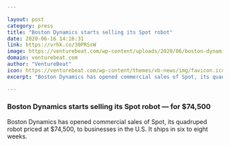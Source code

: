 ```yaml
---

layout: post
category: press
title: "Boston Dynamics starts selling its Spot robot"
date: 2020-06-16 14:16:31
link: https://vrhk.co/30PRSsW
image: https://venturebeat.com/wp-content/uploads/2020/06/boston-dynamics-spot-hero.jpg?w=1200&strip=all
domain: venturebeat.com
author: "VentureBeat"
icon: https://venturebeat.com/wp-content/themes/vb-news/img/favicon.ico
excerpt: "Boston Dynamics has opened commercial sales of Spot, its quadruped robot priced at $74,500, to businesses in the U.S. It ships in six to eight weeks."

---
```


### Boston Dynamics starts selling its Spot robot — for $74,500

Boston Dynamics has opened commercial sales of Spot, its quadruped robot priced at $74,500, to businesses in the U.S. It ships in six to eight weeks.